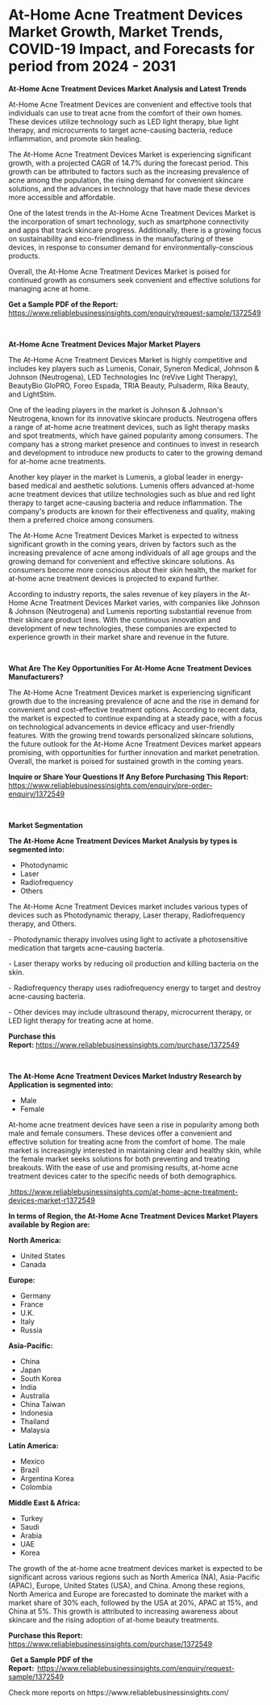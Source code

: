 <p><h1>At-Home Acne Treatment Devices Market Growth, Market Trends, COVID-19 Impact, and Forecasts for period from 2024 - 2031</h1></p><p><strong>At-Home Acne Treatment Devices Market Analysis and Latest Trends</strong></p>
<p><p>At-Home Acne Treatment Devices are convenient and effective tools that individuals can use to treat acne from the comfort of their own homes. These devices utilize technology such as LED light therapy, blue light therapy, and microcurrents to target acne-causing bacteria, reduce inflammation, and promote skin healing.</p><p>The At-Home Acne Treatment Devices Market is experiencing significant growth, with a projected CAGR of 14.7% during the forecast period. This growth can be attributed to factors such as the increasing prevalence of acne among the population, the rising demand for convenient skincare solutions, and the advances in technology that have made these devices more accessible and affordable.</p><p>One of the latest trends in the At-Home Acne Treatment Devices Market is the incorporation of smart technology, such as smartphone connectivity and apps that track skincare progress. Additionally, there is a growing focus on sustainability and eco-friendliness in the manufacturing of these devices, in response to consumer demand for environmentally-conscious products.</p><p>Overall, the At-Home Acne Treatment Devices Market is poised for continued growth as consumers seek convenient and effective solutions for managing acne at home.</p></p>
<p><strong>Get a Sample PDF of the Report:&nbsp;</strong> <a href="https://www.reliablebusinessinsights.com/enquiry/request-sample/1372549">https://www.reliablebusinessinsights.com/enquiry/request-sample/1372549</a></p>
<p>&nbsp;</p>
<p><strong>At-Home Acne Treatment Devices Major Market Players</strong></p>
<p><p>The At-Home Acne Treatment Devices Market is highly competitive and includes key players such as Lumenis, Conair, Syneron Medical, Johnson & Johnson (Neutrogena), LED Technologies Inc (reVive Light Therapy), BeautyBio GloPRO, Foreo Espada, TRIA Beauty, Pulsaderm, Rika Beauty, and LightStim.</p><p>One of the leading players in the market is Johnson & Johnson's Neutrogena, known for its innovative skincare products. Neutrogena offers a range of at-home acne treatment devices, such as light therapy masks and spot treatments, which have gained popularity among consumers. The company has a strong market presence and continues to invest in research and development to introduce new products to cater to the growing demand for at-home acne treatments.</p><p>Another key player in the market is Lumenis, a global leader in energy-based medical and aesthetic solutions. Lumenis offers advanced at-home acne treatment devices that utilize technologies such as blue and red light therapy to target acne-causing bacteria and reduce inflammation. The company's products are known for their effectiveness and quality, making them a preferred choice among consumers.</p><p>The At-Home Acne Treatment Devices Market is expected to witness significant growth in the coming years, driven by factors such as the increasing prevalence of acne among individuals of all age groups and the growing demand for convenient and effective skincare solutions. As consumers become more conscious about their skin health, the market for at-home acne treatment devices is projected to expand further.</p><p>According to industry reports, the sales revenue of key players in the At-Home Acne Treatment Devices Market varies, with companies like Johnson & Johnson (Neutrogena) and Lumenis reporting substantial revenue from their skincare product lines. With the continuous innovation and development of new technologies, these companies are expected to experience growth in their market share and revenue in the future.</p></p>
<p>&nbsp;</p>
<p><strong>What Are The Key Opportunities For At-Home Acne Treatment Devices Manufacturers?</strong></p>
<p><p>The At-Home Acne Treatment Devices market is experiencing significant growth due to the increasing prevalence of acne and the rise in demand for convenient and cost-effective treatment options. According to recent data, the market is expected to continue expanding at a steady pace, with a focus on technological advancements in device efficacy and user-friendly features. With the growing trend towards personalized skincare solutions, the future outlook for the At-Home Acne Treatment Devices market appears promising, with opportunities for further innovation and market penetration. Overall, the market is poised for sustained growth in the coming years.</p></p>
<p><strong>Inquire or Share Your Questions If Any Before Purchasing This Report:</strong> <a href="https://www.reliablebusinessinsights.com/enquiry/pre-order-enquiry/1372549">https://www.reliablebusinessinsights.com/enquiry/pre-order-enquiry/1372549</a></p>
<p>&nbsp;</p>
<p><strong>Market Segmentation</strong></p>
<p><strong>The At-Home Acne Treatment Devices Market Analysis by types is segmented into:</strong></p>
<p><ul><li>Photodynamic</li><li>Laser</li><li>Radiofrequency</li><li>Others</li></ul></p>
<p><p>The At-Home Acne Treatment Devices market includes various types of devices such as Photodynamic therapy, Laser therapy, Radiofrequency therapy, and Others. </p><p>- Photodynamic therapy involves using light to activate a photosensitive medication that targets acne-causing bacteria.</p><p>- Laser therapy works by reducing oil production and killing bacteria on the skin.</p><p>- Radiofrequency therapy uses radiofrequency energy to target and destroy acne-causing bacteria.</p><p>- Other devices may include ultrasound therapy, microcurrent therapy, or LED light therapy for treating acne at home.</p></p>
<p><strong>Purchase this Report:&nbsp;</strong><a href="https://www.reliablebusinessinsights.com/purchase/1372549">https://www.reliablebusinessinsights.com/purchase/1372549</a></p>
<p>&nbsp;</p>
<p><strong>The At-Home Acne Treatment Devices Market Industry Research by Application is segmented into:</strong></p>
<p><ul><li>Male</li><li>Female</li></ul></p>
<p><p>At-home acne treatment devices have seen a rise in popularity among both male and female consumers. These devices offer a convenient and effective solution for treating acne from the comfort of home. The male market is increasingly interested in maintaining clear and healthy skin, while the female market seeks solutions for both preventing and treating breakouts. With the ease of use and promising results, at-home acne treatment devices cater to the specific needs of both demographics.</p></p>
<p><a href="https://www.reliablebusinessinsights.com/at-home-acne-treatment-devices-market-r1372549">&nbsp;https://www.reliablebusinessinsights.com/at-home-acne-treatment-devices-market-r1372549</a></p>
<p><strong>In terms of Region, the At-Home Acne Treatment Devices Market Players available by Region are:</strong></p>
<p>
    <p> <strong> North America: </strong>
        <ul>
            <li>United States</li>
            <li>Canada</li>
        </ul>
        </p> 
    <p> <strong> Europe: </strong>
        <ul>
            <li>Germany</li>
            <li>France</li>
            <li>U.K.</li>
            <li>Italy</li>
            <li>Russia</li>
        </ul>
        </p> 
    <p> <strong> Asia-Pacific: </strong>
        <ul>
            <li>China</li>
            <li>Japan</li>
            <li>South Korea</li>
            <li>India</li>
            <li>Australia</li>
            <li>China Taiwan</li>
            <li>Indonesia</li>
            <li>Thailand</li>
            <li>Malaysia</li>
        </ul>
        </p> 
    <p> <strong> Latin America: </strong>
        <ul>
            <li>Mexico</li>
            <li>Brazil</li>
            <li>Argentina Korea</li>
            <li>Colombia</li>
        </ul>
        </p> 
    <p> <strong> Middle East & Africa: </strong>
        <ul>
            <li>Turkey</li>
            <li>Saudi</li>
            <li>Arabia</li>
            <li>UAE</li>
            <li>Korea</li>
        </ul>
    </p>
    </p>
<p><p>The growth of the at-home acne treatment devices market is expected to be significant across various regions such as North America (NA), Asia-Pacific (APAC), Europe, United States (USA), and China. Among these regions, North America and Europe are forecasted to dominate the market with a market share of 30% each, followed by the USA at 20%, APAC at 15%, and China at 5%. This growth is attributed to increasing awareness about skincare and the rising adoption of at-home beauty treatments.</p></p>
<p><strong>Purchase this Report: </strong><a href="https://www.reliablebusinessinsights.com/purchase/1372549">https://www.reliablebusinessinsights.com/purchase/1372549</a></p>
<p>&nbsp;<strong>Get a Sample PDF of the Report:&nbsp;&nbsp;</strong><a href="https://www.reliablebusinessinsights.com/enquiry/request-sample/1372549">https://www.reliablebusinessinsights.com/enquiry/request-sample/1372549</a></p>
<p><strong></strong></p>
<p>Check more reports on https://www.reliablebusinessinsights.com/</p>